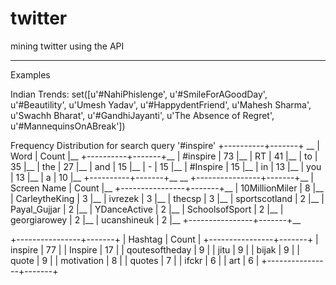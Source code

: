 # twitter
mining twitter using the API

------------------------------
Examples

Indian Trends:
set([u'#NahiPhislenge', u'#SmileForAGoodDay', u'#Beautility', u'Umesh Yadav', u'#HappydentFriend', u'Mahesh Sharma', u'Swachh Bharat', u'#GandhiJayanti', u'The Absence of Regret', u'#MannequinsOnABreak'])


Frequency Distribution for search query '#inspire'
+----------+-------+ __
| Word     | Count |__
+----------+-------+__
| #inspire |    73 |__
| RT       |    41 |__
| to       |    35 |__
| the      |    27 |__
| and      |    15 |__
| -        |    15 |__
| #Inspire |    15 |__
| in       |    13 |__
| you      |    13 |__
| a        |    10 |__
+----------+-------+__
__
+----------------+-------+__
| Screen Name    | Count |__
+----------------+-------+__
| 10MillionMiler |     8 |__
| CarleytheKing  |     3 |__
| ivrezek        |     3 |__
| thecsp         |     3 |__
| sportscotland  |     2 |__
| Payal_Gujjar   |     2 |__
| YDanceActive   |     2 |__
| SchoolsofSport |     2 |__
| georgiarowey   |     2 |__
| ucanshineuk    |     2 |__
+----------------+-------+__

+----------------+-------+
| Hashtag        | Count |
+----------------+-------+
| inspire        |    77 |
| Inspire        |    17 |
| qoutesoftheday |     9 |
| jitu           |     9 |
| bijak          |     9 |
| quote          |     9 |
| motivation     |     8 |
| quotes         |     7 |
| ifckr          |     6 |
| art            |     6 |
+----------------+-------+
